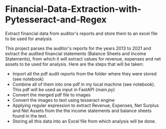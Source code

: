 # Financial-Data-Extraction-with-Pytesseract-and-Regex
Extract financial data from auditor's reports and store them to an excel file to be used for analysis


This project parses the auditor's reports for the years 2013 to 2021 and extract the audited financial statements (Balance Sheets and Income Statements), from which it will extract values for revenue, expenses and net assets to be used for analysis. Here are the steps that will be taken:  

- Import all the pdf audit reports from the folder where they were stored (see notebook)  
- Combine all of them into one pdf in my local machine (see notebook). This pdf will be used as input in FastAPI (main.py)  
- Convert the merged pdf file to images  
- Convert the images to text using tesseract engine  
- Applying regular expression to extract Revenue, Expenses, Net Surplus and Net Assets from the the income statements and balance sheets found in the text.  
- Storing all this data into an Excel file from which analysis will be done.  
